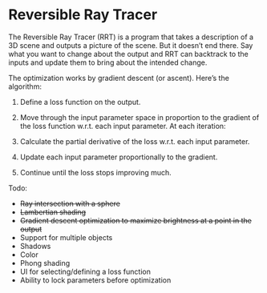 # Reversible Ray Tracer
The Reversible Ray Tracer (RRT) is a program that takes a description of a 3D scene and outputs a picture of the scene. But it doesn’t end there. Say what you want to change about the output and RRT can backtrack to the inputs and update them to bring about the intended change.

The optimization works by gradient descent (or ascent). Here’s the algorithm:

1. Define a loss function on the output.

2. Move through the input parameter space in proportion to the gradient of the loss function w.r.t. each input parameter. At each iteration:

  1. Calculate the partial derivative of the loss w.r.t. each input parameter.
  2. Update each input parameter proportionally to the gradient.

3. Continue until the loss stops improving much.

Todo:
* ~~Ray intersection with a sphere~~
* ~~Lambertian shading~~
* ~~Gradient descent optimization to maximize brightness at a point in the output~~
* Support for multiple objects
* Shadows
* Color
* Phong shading
* UI for selecting/defining a loss function
* Ability to lock parameters before optimization
